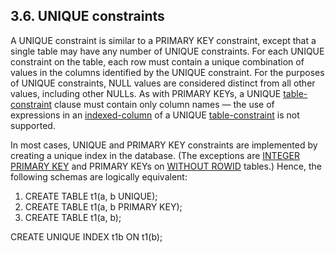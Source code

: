 ## 3\.6\. UNIQUE constraints


A UNIQUE constraint is similar to a PRIMARY KEY constraint, except
 that a single table may have any number of UNIQUE constraints. For each
 UNIQUE constraint on the table, each row must contain a unique combination
 of values in the columns identified by the UNIQUE constraint. 
 For the purposes of UNIQUE constraints, NULL values
 are considered distinct from all other values, including other NULLs.
 As with PRIMARY KEYs, a UNIQUE [table\-constraint](syntax/table-constraint.html) clause must contain
 only column names — the use of 
 expressions in an [indexed\-column](syntax/indexed-column.html) of a UNIQUE [table\-constraint](syntax/table-constraint.html)
 is not supported.
 



In most cases, UNIQUE and PRIMARY KEY
 constraints are implemented by creating a unique index in the database.
 (The exceptions are [INTEGER PRIMARY KEY](lang_createtable.html#rowid) and PRIMARY KEYs on 
 [WITHOUT ROWID](withoutrowid.html) tables.)
 Hence, the following schemas are logically equivalent:

 

1. CREATE TABLE t1(a, b UNIQUE);
2. CREATE TABLE t1(a, b PRIMARY KEY);
3. CREATE TABLE t1(a, b);  

 CREATE UNIQUE INDEX t1b ON t1(b);



